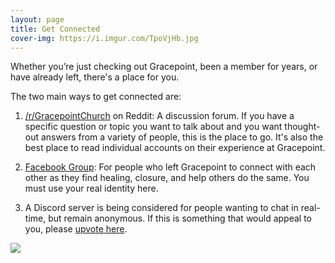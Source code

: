 ```yaml
---
layout: page
title: Get Connected
cover-img: https://i.imgur.com/TpoVjHb.jpg
---
```


Whether you’re just checking out Gracepoint, been a member for years, or have already left, there's a place for you. 

The two main ways to get connected are:

1. [/r/GracepointChurch](https://www.reddit.com/r/GracepointChurch/) on Reddit: A discussion forum. If you have a specific question or topic you want to talk about and you want thought-out answers from a variety of people, this is the place to go. It's also the best place to read individual accounts on their experience at Gracepoint.

2. [Facebook Group](todo): For people who left Gracepoint to connect with each other as they find healing, closure, and help others do the same. You must use your real identity here.

3. A Discord server is being considered for people wanting to chat in real-time, but remain anonymous. If this is something that would appeal to you, please [upvote here](https://app.loopedin.io/after-gracepoint?idea=635403779ba0fd002ad4003c#/ideas).

<!-- 2. [After Gracepoint Discord](https://discord.gg/shUNTVqKp8): An online chat room. Voice rooms are there if you need them. If you just want to talk to people who have been in your shoes, Discord’s your best bet. -->

<!-- Both Reddit and Discord are anonymous platforms. As long as you don’t share your real name, you will remain fully anonymous. -->

![](https://i.imgur.com/2YKhOPr.jpg)

